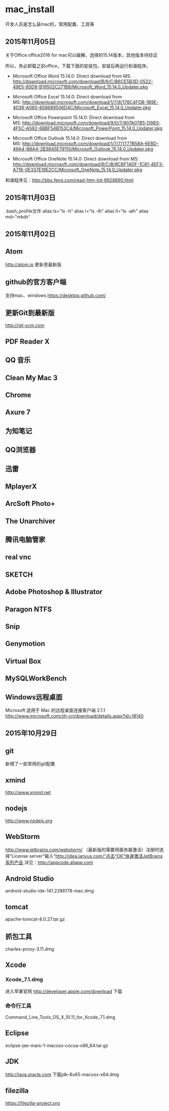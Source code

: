 # mac_install
开发人员是怎么装mac的，常用配置、工具等

## 2015年11月05日
关于Office
office2016 for mac可以破解，选择的15.14版本，其他版本待验证

所以，务必卸载之前office，下载下面的安装包。安装后再运行和谐程序。
- Microsoft Office Word 15.14.0:
Direct download from MS: http://download.microsoft.com/download/B/6/C/B6CE5B3D-0522-49E5-85D9-B19502C271B8/Microsoft_Word_15.14.0_Updater.pkg

- Microsoft Office Excel 15.14.0:
Direct download from MS: http://download.microsoft.com/download/1/7/8/178C4FDB-1B9E-4039-A060-658689506D4C/Microsoft_Excel_15.14.0_Updater.pkg

- Microsoft Office Powerpoint 15.14.0:
Direct download from MS: http://download.microsoft.com/download/9/0/7/907A07B5-D983-4F5C-A592-6BBF54B153C4/Microsoft_PowerPoint_15.14.0_Updater.pkg

- Microsoft Office Outlook 15.14.0:
Direct download from MS: http://download.microsoft.com/download/1/7/7/1777B58A-6EBD-49A4-B8A4-2B3845E79110/Microsoft_Outlook_15.14.0_Updater.pkg

- Microsoft Office OneNote 15.14.0:
Direct download from MS: http://download.microsoft.com/download/8/C/B/8CBF1ADF-1C81-4EF3-A716-0E337E19E2CC/Microsoft_OneNote_15.14.0_Updater.pkg

和谐程序见：http://bbs.feng.com/read-htm-tid-9928890.html


## 2015年11月03日
.bash_profile文件
alias ls="ls -h"
alias l="ls -lh"
alias ll="ls -alh"
alias md="mkdir'


## 2015年11月02日

## Atom
http://atom.io 更新至最新版

## github的官方客户端
支持mac、windows https://desktop.github.com/

## 更新Git到最新版
http://git-scm.com

## PDF Reader X

## QQ 音乐

## Clean My Mac 3

## Chrome

## Axure 7

## 为知笔记

## QQ浏览器

## 迅雷

## MplayerX

## ArcSoft Photo+

## The Unarchiver

## 腾讯电脑管家

## real vnc

## SKETCH

## Adobe Photoshop & Illustrator

## Paragon NTFS

## Snip

## Genymotion

## Virtual Box

## MySQLWorkBench

## Windows远程桌面
Microsoft 适用于 Mac 的远程桌面连接客户端 2.1.1
http://www.microsoft.com/zh-cn/download/details.aspx?id=18140

## 2015年10月29日

## git
新增了一些常用的git配置

## xmind
http://www.xmind.net

## nodejs  
http://www.nodejs.org

## WebStorm
http://www.jetbrains.com/webstorm/
（最新版的需要用服务器激活）注册时选择“License server”输入“http://idea.lanyus.com/”点击“OK”快速激活JetBrains系列产品
详见：http://appcode.aliapp.com

## Android Studio
 android-studio-ide-141.2288178-mac.dmg

## tomcat
 apache-tomcat-8.0.27.tar.gz

## 抓包工具
 charles-proxy-3.11.dmg

## Xcode
### Xcode_7.1.dmg
进入苹果官网 http://developer.apple.com/download 下载
### 命令行工具
Command_Line_Tools_OS_X_10.11_for_Xcode_7.1.dmg

## Eclipse
eclipse-jee-mars-1-macosx-cocoa-x86_64.tar.gz

## JDK
http://java.oracle.com 下载jdk-8u65-macosx-x64.dmg

## filezilla
https://filezilla-project.org
